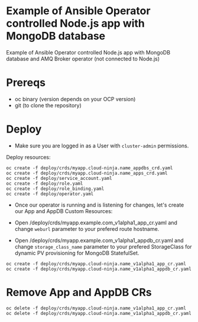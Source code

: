 Example of Ansible Operator controlled Node.js app with MongoDB database
==

Example of Ansible Operator controlled Node.js app with MongoDB database and AMQ Broker operator (not connected to Node.js)

Prereqs
=
* oc binary (version depends on your OCP version)
* git (to clone the repository)

Deploy
=

* Make sure you are logged in as a User with `cluster-admin` permissions.

Deploy resources:
```
oc create -f deploy/crds/myapp.cloud-ninja.name_appdbs_crd.yaml
oc create -f deploy/crds/myapp.cloud-ninja.name_apps_crd.yaml
oc create -f deploy/service_account.yaml
oc create -f deploy/role.yaml
oc create -f deploy/role_binding.yaml
oc create -f deploy/operator.yaml
```

* Once our operator is running and is listening for changes, let's create our App and AppDB Custom Resources:

* Open /deploy/crds/myapp.example.com_v1alpha1_app_cr.yaml and change `weburl` parameter to your prefered route hostname.
* Open /deploy/crds/myapp.example.com_v1alpha1_appdb_cr.yaml and change `storage_class_name` parameter to your prefered StorageClass for dynamic PV provisioning for MongoDB StatefulSet.

```
oc create -f deploy/crds/myapp.cloud-ninja.name_v1alpha1_app_cr.yaml
oc create -f deploy/crds/myapp.cloud-ninja.name_v1alpha1_appdb_cr.yaml
```

Remove App and AppDB CRs
==
```
oc delete -f deploy/crds/myapp.cloud-ninja.name_v1alpha1_app_cr.yaml
oc delete -f deploy/crds/myapp.cloud-ninja.name_v1alpha1_appdb_cr.yaml
```
